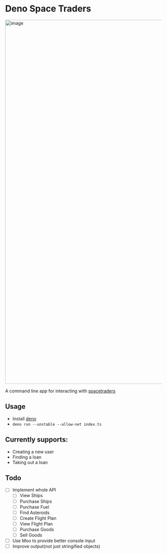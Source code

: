 # Deno Space Traders

<img width="1167" alt="image" src="https://user-images.githubusercontent.com/827851/109902764-e8da5d80-7c68-11eb-996c-a6834a1e0e96.png">

A command line app for interacting with [spacetraders](spacetraders.io)

## Usage

- Install [deno](https://deno.land/)
- `deno run --unstable --allow-net index.ts`

## Currently supports:

- Creating a new user
- Finding a loan
- Taking out a loan

## Todo

- [ ] Implement whole API
  - [ ] View Ships
  - [ ] Purchase Ships
  - [ ] Purchase Fuel
  - [ ] Find Asteroids
  - [ ] Create Flight Plan
  - [ ] View Flight Plan
  - [ ] Purchase Goods
  - [ ] Sell Goods
- [ ] Use Moo to provide better console input
- [ ] Improve output(not just stringified objects)
